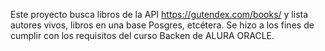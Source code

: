 Este proyecto busca libros de la API https://gutendex.com/books/ y lista autores vivos, libros en una base Posgres, etcétera. Se hizo a los fines de cumplir con los requisitos del curso Backen de ALURA ORACLE. 
